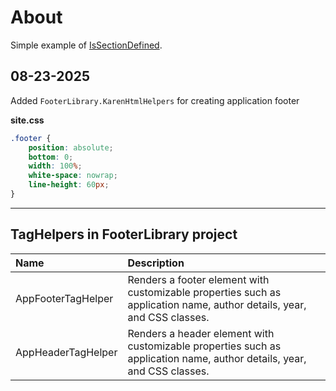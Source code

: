 ﻿# About

Simple example of [IsSectionDefined](https://learn.microsoft.com/en-us/dotnet/api/microsoft.aspnetcore.mvc.razor.razorpage.issectiondefined?view=aspnetcore-7.0).

## 08-23-2025

Added `FooterLibrary.KarenHtmlHelpers` for creating application footer

**site.css**

```css
.footer {
    position: absolute;
    bottom: 0;
    width: 100%;
    white-space: nowrap;
    line-height: 60px;
}
```
---

## TagHelpers in FooterLibrary project

| Name | Description |
|:---------|:---------|
| AppFooterTagHelper | Renders a footer element with customizable properties such as application name, author details, year, and CSS classes. |
| AppHeaderTagHelper | Renders a header element with customizable properties such as application name, author details, year, and CSS classes. |
